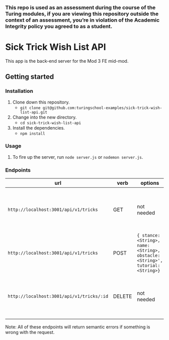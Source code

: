 ### This repo is used as an assessment during the course of the Turing modules, if you are viewing this repository outside the context of an assessment, you’re in violation of the Academic Integrity policy you agreed to as a student.

# Sick Trick Wish List API

This app is the back-end server for the Mod 3 FE mid-mod.

## Getting started

### Installation

1. Clone down this repository.
    - `git clone git@github.com:turingschool-examples/sick-trick-wish-list-api.git`
2. Change into the new directory.
    - `cd sick-trick-wish-list-api`
3. Install the dependencies.
    - `npm install`

### Usage

1. To fire up the server, run `node server.js` or `nodemon server.js`.

### Endpoints

| url | verb | options | sample response |
| ----|------|---------|---------------- |
| `http://localhost:3001/api/v1/tricks` | GET | not needed | Array of all existing tricks: `[{ stance: 'regular', name: 'kickflip', obstacle: 'flat ground', tutorial: 'www.learn2skate.com', id: 1}]` |
| `http://localhost:3001/api/v1/tricks` | POST | `{ stance: <String>, name: <String>, obstacle: <String>', tutorial: <String>}` | New trick: `{stance: 'switch', name: 'heelflip', obstacle: 'flat ground', tutorial: 'www.learn2skate.com', id: 2}` |
| `http://localhost:3001/api/v1/tricks/:id` | DELETE | not needed | Array of all remaining tricks: `[{ stance: 'regular', name: 'kickflip', obstacle: 'flat ground', tutorial: 'www.learn2skate.com', id: 1}]` |


Note: All of these endpoints will return semantic errors if something is wrong with the request.
